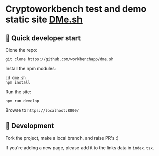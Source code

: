 
# Cryptoworkbench test and demo static site [DMe.sh](https://dme.sh/)

## 🚀 Quick developer start

Clone the repo:

```shell
git clone https://github.com/workbenchapp/dme.sh
```

Install the npm modules:

```shell
cd dme.sh
npm install
```

Run the site:

```shell
npm run develop
```

Browse to `https://localhost:8000/`




## 🚀 Development

Fork the project, make a local branch, and raise PR's :)

If you're adding a new page, please add it to the links data in `index.tsx`.